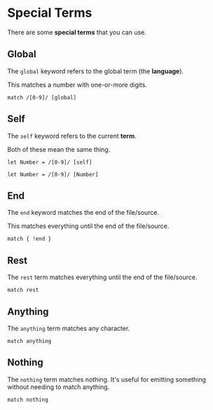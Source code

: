 # Special Terms

There are some **special terms** that you can use.

## Global

The `global` keyword refers to the global term (the **language**).

This matches a number with one-or-more digits.

```
match /[0-9]/ [global]
```

## Self

The `self` keyword refers to the current **term**.

Both of these mean the same thing.

```
let Number = /[0-9]/ [self]
```

```
let Number = /[0-9]/ [Number]
```

## End

The `end` keyword matches the end of the file/source.

This matches everything until the end of the file/source.

```
match { !end }
```

## Rest

The `rest` term matches everything until the end of the file/source.

```
match rest
```

## Anything

The `anything` term matches any character.

```
match anything
```

## Nothing

The `nothing` term matches nothing. It's useful for emitting something without needing to match anything.

```
match nothing
```

